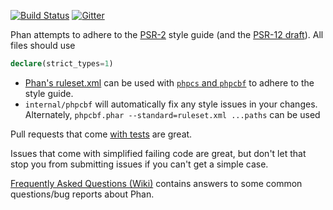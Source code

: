[![Build Status](https://travis-ci.org/phan/phan.svg?branch=master)](https://travis-ci.org/phan/phan) [![Gitter](https://badges.gitter.im/phan/phan.svg)](https://gitter.im/phan/phan?utm_source=badge&utm_medium=badge&utm_campaign=pr-badge)

Phan attempts to adhere to the [PSR-2](http://www.php-fig.org/psr/psr-2/) style guide (and the [PSR-12 draft](https://github.com/php-fig/fig-standards/blob/master/proposed/extended-coding-style-guide.md)). All files should use

```php
declare(strict_types=1)
```

- [Phan's ruleset.xml](https://github.com/phan/phan/blob/master/ruleset.xml) can be used with [`phpcs` and `phpcbf`](https://github.com/squizlabs/PHP_CodeSniffer) to adhere to the style guide.
- `internal/phpcbf` will automatically fix any style issues in your changes.
  Alternately, `phpcbf.phar --standard=ruleset.xml ...paths` can be used

Pull requests that come [with tests](../tests/README.md) are great.

Issues that come with simplified failing code are great, but don't let that stop you from submitting issues if you can't get a simple case.

[Frequently Asked Questions (Wiki)](https://github.com/phan/phan/wiki/Frequently-Asked-Questions) contains answers to some common questions/bug reports about Phan.

